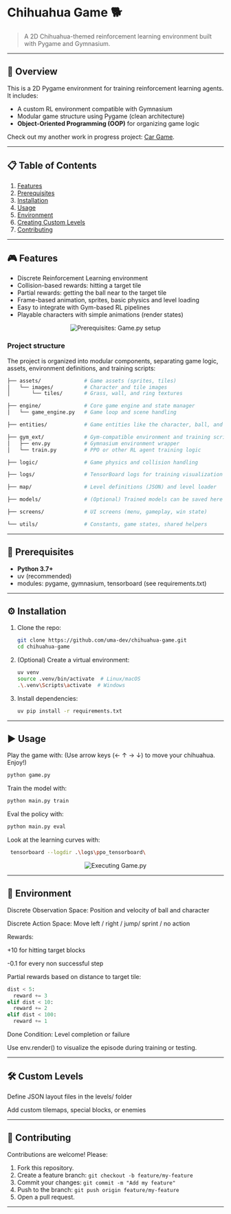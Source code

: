 # Chihuahua Game 🐕

> A 2D Chihuahua-themed reinforcement learning environment built with Pygame and Gymnasium.

---

## 🚀 Overview

This is a 2D Pygame environment for training reinforcement learning agents. It includes:

* A custom RL environment compatible with Gymnasium
* Modular game structure using Pygame (clean architecture)
* **Object-Oriented Programming (OOP)** for organizing game logic

Check out my another work in progress project: [Car Game](https://github.com/uma-dev/car-game).

---

## 📋 Table of Contents

1. [Features](#-features)
2. [Prerequisites](#-prerequisites)
3. [Installation](#installation)
4. [Usage](#usage)
5. [Environment](#-environment)
6. [Creating Custom Levels](#custom-levels)
7. [Contributing](#-contributing)
---

## 🎮 Features

* Discrete Reinforcement Learning environment
* Collision-based rewards: hitting a target tile
* Partial rewards: getting the ball near to the target tile
* Frame-based animation, sprites, basic physics and level loading
* Easy to integrate with Gym-based RL pipelines
* Playable characters with simple animations (render states)

<p align="center">
  <img alt="Prerequisites: Game.py setup" src="https://user-images.githubusercontent.com/22565959/215545981-3a106e1a-6674-49c9-b493-a059da383bf4.png">
</p>

### Project structure

The project is organized into modular components, separating game logic, assets, environment definitions, and training scripts:

``` bash
├── assets/              # Game assets (sprites, tiles)
│   └── images/          # Character and tile images
│       └── tiles/       # Grass, wall, and ring textures

├── engine/              # Core game engine and state manager
│   └── game_engine.py   # Game loop and scene handling

├── entities/            # Game entities like the character, ball, and target

├── gym_ext/             # Gym-compatible environment and training script
│   ├── env.py           # Gymnasium environment wrapper
│   └── train.py         # PPO or other RL agent training logic

├── logic/               # Game physics and collision handling

├── logs/                # TensorBoard logs for training visualization

├── map/                 # Level definitions (JSON) and level loader

├── models/              # (Optional) Trained models can be saved here

├── screens/             # UI screens (menu, gameplay, win state)

└── utils/               # Constants, game states, shared helpers
```

---

## 🔧 Prerequisites

* **Python 3.7+**
* uv (recommended)
* modules: pygame, gymnasium, tensorboard (see requirements.txt)

---

<a name="installation"></a>
## ⚙️ Installation

1. Clone the repo:

   ```bash
   git clone https://github.com/uma-dev/chihuahua-game.git
   cd chihuahua-game
   ```

2. (Optional) Create a virtual environment:

   ```bash
   uv venv 
   source .venv/bin/activate  # Linux/macOS
   .\.venv\Scripts\activate  # Windows
   ```

3. Install dependencies:

   ```bash
   uv pip install -r requirements.txt
   ```

---

<a name="usage"></a>
## ▶️ Usage

Play the game with: (Use arrow keys (← ↑ → ↓) to move your chihuahua. Enjoy!)

```bash
python game.py
```

Train the model with:

```bash
python main.py train 
```

Eval the policy with:

```bash
python main.py eval
```

Look at the learning curves with:

```bash
 tensorboard --logdir .\logs\ppo_tensorboard\
```

<p align="center">
  <img
    alt="Executing Game.py"
    src="https://github.com/user-attachments/assets/c1a2b0e9-e0c5-4c65-a7fc-e1becbb1da64">
</p>

---

## 🧠 Environment

Discrete Observation Space: Position and velocity of ball and character

Discrete Action Space: Move left / right / jump/ sprint / no action

Rewards:

+10 for hitting target blocks

-0.1 for every non successful step

Partial rewards based on distance to target tile:

``` python
dist < 5:
  reward += 3
elif dist < 10:
  reward += 2
elif dist < 100:
  reward += 1

```

Done Condition: Level completion or failure

Use env.render() to visualize the episode during training or testing.

---

<a name="custom-levels"></a>
## 🛠️ Custom Levels

Define JSON layout files in the levels/ folder

Add custom tilemaps, special blocks, or enemies

---

## 🤝 Contributing

Contributions are welcome! Please:

1. Fork this repository.
2. Create a feature branch: `git checkout -b feature/my-feature`
3. Commit your changes: `git commit -m "Add my feature"`
4. Push to the branch: `git push origin feature/my-feature`
5. Open a pull request.

---
